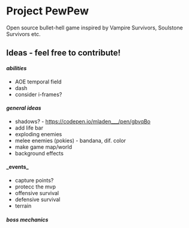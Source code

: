 # **Project PewPew**

Open source bullet-hell game inspired by Vampire Survivors, Soulstone Survivors etc.

## **Ideas - feel free to contribute!**

#### _abilities_

- AOE temporal field
- dash
- consider i-frames?

#### _general ideas_

- shadows? - https://codepen.io/mladen___/pen/gbvqBo
- add life bar
- exploding enemies
- melee enemies (pokies) - bandana, dif. color
- make game map/world
- background effects

#### \_events\_

- capture points?
- protecc the mvp
- offensive survival
- defensive survival
- terrain

#### _boss mechanics_
